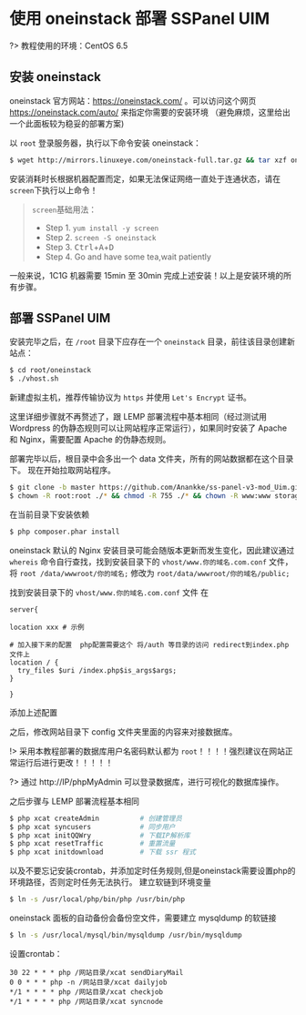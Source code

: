 # 使用 oneinstack 部署 SSPanel UIM

?> 教程使用的环境：CentOS 6.5

## 安装 oneinstack

oneinstack 官方网站：https://oneinstack.com/ 。可以访问这个网页 https://oneinstack.com/auto/ 来指定你需要的安装环境 （避免麻烦，这里给出一个此面板较为稳妥的部署方案)

以 `root` 登录服务器，执行以下命令安装 oneinstack：

```bash
$ wget http://mirrors.linuxeye.com/oneinstack-full.tar.gz && tar xzf oneinstack-full.tar.gz && ./oneinstack/install.sh --nginx_option 1 --php_option 5 --phpcache_option 1 --php_extensions zendguardloader,ioncube,imagick,gmagick --phpmyadmin --db_option 3 --dbinstallmethod 1 --dbrootpwd root --pureftpd
```

安装消耗时长根据机器配置而定，如果无法保证网络一直处于连通状态，请在`screen`下执行以上命令！

> `screen`基础用法：
> - Step 1. `yum install -y screen`
> - Step 2. `screen -S oneinstack`    
> - Step 3. <kbd>Ctrl</kbd>+<kbd>A</kbd>+<kbd>D</kbd>
> - Step 4. Go and have some tea,wait patiently

一般来说，1C1G 机器需要 15min 至 30min 完成上述安装！以上是安装环境的所有步骤。

## 部署 SSPanel UIM

安装完毕之后，在 `/root` 目录下应存在一个 `oneinstack` 目录，前往该目录创建新站点：

```bash
$ cd root/oneinstack
$ ./vhost.sh
```

新建虚拟主机，推荐传输协议为 `https` 并使用 `Let's Encrypt` 证书。

这里详细步骤就不再赘述了，跟 LEMP 部署流程中基本相同（经过测试用 Wordpress 的伪静态规则可以让网站程序正常运行），如果同时安装了 Apache 和 Nginx，需要配置 Apache 的伪静态规则。

部署完毕以后，根目录中会多出一个 data 文件夹，所有的网站数据都在这个目录下。
现在开始拉取网站程序。

```bash
$ git clone -b master https://github.com/Anankke/ss-panel-v3-mod_Uim.git tmp && mv tmp/.git . && rm -rf tmp && git reset --hard
$ chown -R root:root ./* && chmod -R 755 ./* && chown -R www:www storage
```

在当前目录下安装依赖

```bash
$ php composer.phar install
```

oneinstack 默认的 Nginx 安装目录可能会随版本更新而发生变化，因此建议通过  `whereis` 命令自行查找，找到安装目录下的 `vhost/www.你的域名.com.conf` 文件，将 `root /data/wwwroot/你的域名;` 修改为 `root/data/wwwroot/你的域名/public;`

找到安装目录下的 `vhost/www.你的域名.com.conf` 文件 在 
```
server{

location xxx # 示例

# 加入接下来的配置  php配置需要这个 将/auth 等目录的访问 redirect到index.php 文件上
location / {
  try_files $uri /index.php$is_args$args;
}

}
```
添加上述配置

之后，修改网站目录下 config 文件夹里面的内容来对接数据库。

!> 采用本教程部署的数据库用户名密码默认都为 `root`！！！！强烈建议在网站正常运行后进行更改！！！！！

?> 通过 http://IP/phpMyAdmin 可以登录数据库，进行可视化的数据库操作。

之后步骤与 LEMP 部署流程基本相同

```bash
$ php xcat createAdmin          # 创建管理员
$ php xcat syncusers            # 同步用户
$ php xcat initQQWry            # 下载IP解析库
$ php xcat resetTraffic         # 重置流量
$ php xcat initdownload         # 下载 ssr 程式
```

以及不要忘记安装crontab，并添加定时任务规则,但是oneinstack需要设置php的环境路径，否则定时任务无法执行。
建立软链到环境变量

```bash
$ ln -s /usr/local/php/bin/php /usr/bin/php
```

oneinstack 面板的自动备份会备份空文件，需要建立 mysqldump 的软链接

```bash
$ ln -s /usr/local/mysql/bin/mysqldump /usr/bin/mysqldump
```

设置crontab：

```
30 22 * * * php /网站目录/xcat sendDiaryMail
0 0 * * * php -n /网站目录/xcat dailyjob
*/1 * * * * php /网站目录/xcat checkjob
*/1 * * * * php /网站目录/xcat syncnode
```
